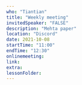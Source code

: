 ```yaml
---
who: "Tiantian"
title: "Weekly meeting"
invitedSpeaker: "FALSE"
description: "Mehta paper"
location: "Discord"
date: 2021-10-08
startTime: "11:00"
endTime: "12:30"
onlinemeeting: 
link: 
extra: 
lessonFolder: 
---
```

